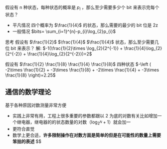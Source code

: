 假设有 n 种状态，每种状态的概率是 $p_{i}$ ，那么至少需要多少个 bit 来表示完每个状态？
- 平凡情况
四个概率为 $\frac{1}{4}$ 的状态，那么需要的最少的 bit 位是 2z
- 一般情况
$bits= \sum_{i=1}^{n}-p_{i}\log_{2}p_{i}$



思考
假设有 $\frac{1}{2}$ $\frac{1}{4}$ $\frac{1}{4}$ 状态，那么至少需要几位 bit 来表示？
解:
$-1(\frac{1}{2}\times \log_{2}{2^{-1}} + \frac{1}{4}\log_{2}{2^{-2}} + \frac{1}{4}\log_{2}{2^{-2}})=2$

假设有 $\frac{1}{2} \frac{1}{8} \frac{1}{4} \frac{1}{8}$ 四种状态
$-\left ( -2\times \frac{1}{2} + -3\times \frac{1}{8} + -2\times \frac{1}{4} + -3\times \frac{1}{8} \right)=2.25$


## 通信的数学理论
基于各种原因对数测量非常方便
- 实践上非常有用，工程上很多重要的参数都跟以 2 为底的对数有关比如增加一个继电器，继电器的的状态数量的对数（$\log_ {{2}^{N}} + 1$）就会加一
- 更符合直觉
- 数学上更合适，**许多限制操作在对数方面是简单的但是在可能性的数量上需要笨拙的表述**
$$